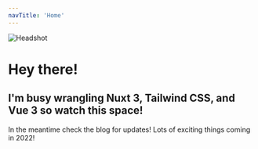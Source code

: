 ```yaml
---
navTitle: 'Home'
---
```


![Headshot](https://user-images.githubusercontent.com/11415127/179379912-3dab6c76-524b-4d55-b8b5-d7156d913f8a.png)

# Hey there!

## I'm busy wrangling Nuxt 3, Tailwind CSS, and Vue 3 so watch this space!

 In the meantime check the blog for updates! Lots of exciting things coming in 2022!